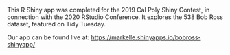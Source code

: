 This R Shiny app was completed for the 2019 Cal Poly Shiny Contest, in connection with the 2020 RStudio Conference. It explores the 538 Bob Ross dataset, featured on Tidy Tuesday. 

Our app can be found live at: https://markelle.shinyapps.io/bobross-shinyapp/
